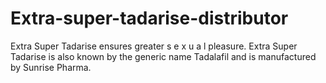 # Extra-super-tadarise-distributor
Extra Super Tadarise ensures greater s e x u a l pleasure. Extra Super Tadarise is also known by the generic name Tadalafil and is manufactured by Sunrise Pharma.
